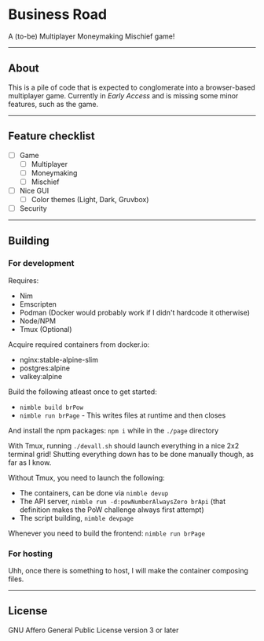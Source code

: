 # Business Road

A (to-be) Multiplayer Moneymaking Mischief game!

---

## About

This is a pile of code that is expected to conglomerate into a browser-based multiplayer game. Currently in *Early Access* and is missing some minor features, such as the game.

---

## Feature checklist

- [ ] Game
	- [ ] Multiplayer
	- [ ] Moneymaking
	- [ ] Mischief
- [ ] Nice GUI
	- [ ] Color themes (Light, Dark, Gruvbox)
- [ ] Security

---

## Building

### For development

Requires:
- Nim
- Emscripten
- Podman (Docker would probably work if I didn't hardcode it otherwise)
- Node/NPM
- Tmux (Optional)

Acquire required containers from docker.io:
- nginx:stable-alpine-slim
- postgres:alpine
- valkey:alpine

Build the following atleast once to get started:
- `nimble build brPow`
- `nimble run brPage` - This writes files at runtime and then closes

And install the npm packages:
`npm i` while in the `./page` directory

With Tmux, running `./devall.sh` should launch everything in a nice 2x2 terminal grid! Shutting everything down has to be done manually though, as far as I know.

Without Tmux, you need to launch the following:
- The containers, can be done via `nimble devup`
- The API server, `nimble run -d:powNumberAlwaysZero brApi` (that definition makes the PoW challenge always first attempt)
- The script building, `nimble devpage`

Whenever you need to build the frontend: `nimble run brPage`

### For hosting
Uhh, once there is something to host, I will make the container composing files.

---

## License

GNU Affero General Public License version 3 or later
